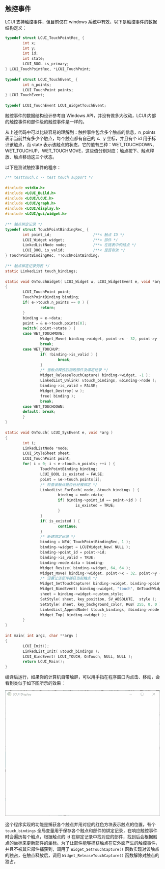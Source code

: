 ## 触控事件

LCUI 支持触控事件，但目前仅在 windows 系统中有效，以下是触控事件的数据结构定义：

``` c
typedef struct LCUI_TouchPointRec_ {
        int x;
        int y;
        int id;
        int state;
        LCUI_BOOL is_primary;
} LCUI_TouchPointRec, *LCUI_TouchPoint;

typedef struct LCUI_TouchEvent_ {
        int n_points;
        LCUI_TouchPoint points;
} LCUI_TouchEvent;

typedef LCUI_TouchEvent LCUI_WidgetTouchEvent;
```

触控事件的数据结构设计参考自 Windows API，并没有做多大改动，LCUI 内部的触控事件和部件级的触控事件是一样的。

从上述代码中可以比较容易的理解到：触控事件包含多个触点的信息，n_points 表示当前共有多少个触点，每个触点都有自己的 x、y 坐标，并且有个 id 用于标识该触点，而 state 表示该触点的状态，它的值有三种：WET_TOUCHDOWN、WET_TOUCHUP、WET_TOUCHMOVE，这些值分别对应：触点按下、触点释放、触点移动这三个状态。

以下是测试触控事件的程序：

``` c
/** testtouch.c -- test touch support */

#include <stdio.h>
#include <LCUI_Build.h>
#include <LCUI/LCUI.h>
#include <LCUI/graph.h>
#include <LCUI/display.h>
#include <LCUI/gui/widget.h>

/** 触点绑定记录 */
typedef struct TouchPointBindingRec_ {
        int point_id;                   /**< 触点 ID */
        LCUI_Widget widget;             /**< 部件 */
        LinkedListNode node;            /**< 在链表中的结点 */
        LCUI_BOOL is_valid;             /**< 是否有效 */
} TouchPointBindingRec, *TouchPointBinding;

/** 触点绑定记录列表 */
static LinkedList touch_bindings;

static void OnTouchWidget( LCUI_Widget w, LCUI_WidgetEvent e, void *arg )
{
        LCUI_TouchPoint point;
        TouchPointBinding binding;
        if( e->touch.n_points == 0 ) {
                return;
        }
        binding = e->data;
        point = & e->touch.points[0];
        switch( point->state ) {
        case WET_TOUCHMOVE:
                Widget_Move( binding->widget, point->x - 32, point->y - 32 );
                break;
        case WET_TOUCHUP:
                if( !binding->is_valid ) {
                        break;
                }
                /* 当触点释放后销毁部件及绑定记录 */
                Widget_ReleaseTouchCapture( binding->widget, -1 );
                LinkedList_Unlink( &touch_bindings, &binding->node );
                binding->is_valid = FALSE;
                Widget_Destroy( w );
                free( binding );
                break;
        case WET_TOUCHDOWN:
        default: break;
        }
}

static void OnTouch( LCUI_SysEvent e, void *arg )
{
        int i;
        LinkedListNode *node;
        LCUI_StyleSheet sheet;
        LCUI_TouchPoint point;
        for( i = 0; i < e->touch.n_points; ++i ) {
                TouchPointBinding binding;
                LCUI_BOOL is_existed = FALSE;
                point = &e->touch.points[i];
                /* 检查该触点是否已经被绑定 */
                LinkedList_ForEach( node, &touch_bindings ) {
                        binding = node->data;
                        if( binding->point_id == point->id ) {
                                is_existed = TRUE;
                        }
                }
                if( is_existed ) {
                        continue;
                }
                /* 新建绑定记录 */
                binding = NEW( TouchPointBindingRec, 1 );
                binding->widget = LCUIWidget_New( NULL );
                binding->point_id = point->id;
                binding->is_valid = TRUE;
                binding->node.data = binding;
                Widget_Resize( binding->widget, 64, 64 );
                Widget_Move( binding->widget, point->x - 32, point->y - 32 );
                /* 设置让该部件捕获当前触点 */
                Widget_SetTouchCapture( binding->widget, binding->point_id );
                Widget_BindEvent( binding->widget, "touch", OnTouchWidget, binding, NULL );
                sheet = binding->widget->custom_style;
                SetStyle( sheet, key_position, SV_ABSOLUTE,  style );
                SetStyle( sheet, key_background_color, RGB( 255, 0, 0 ), color );
                LinkedList_AppendNode( &touch_bindings, &binding->node );
                Widget_Top( binding->widget );
        }
}

int main( int argc, char **argv )
{
        LCUI_Init();
        LinkedList_Init( &touch_bindings );
        LCUI_BindEvent( LCUI_TOUCH, OnTouch, NULL, NULL );
        return LCUI_Main();
}
```

编译后运行，如果你的计算机自带触屏，可以用手指在程序窗口内点击、移动，会看到类似于如下图所示的效果：

![运行效果](../../images/gui_events_touch.gif)

这个程序实现的功能是捕获各个触点并用对应的红色方块表示触点的位置，有个 `touch_bindings` 全局变量用于保存各个触点和部件的绑定记录，在响应触控事件时会遍历每个触点，根据触点的 id 在绑定记录中找对应的部件，找到后会根据触点的坐标来更新部件的坐标。为了让部件能够捕获触点在它外面产生的触控事件，并且不被其它部件捕获到，调用了 `Widget_SetTouchCapture()` 函数实现对该触点的独占，在触点释放后，调用 `Widget_ReleaseTouchCapture()` 函数解除对触点的独占。
